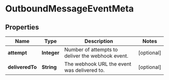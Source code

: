 

# OutboundMessageEventMeta

## Properties

Name | Type | Description | Notes
------------ | ------------- | ------------- | -------------
**attempt** | **Integer** | Number of attempts to deliver the webhook event. |  [optional]
**deliveredTo** | **String** | The webhook URL the event was delivered to. |  [optional]




